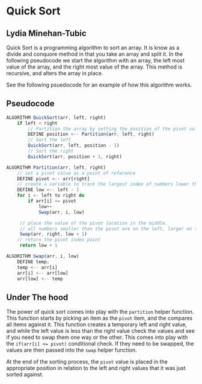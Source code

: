 # Quick Sort
## Lydia Minehan-Tubic

Quick Sort is a programming algorithm to sort an array. It is know as a divide and conquore method in that you take an array and split it. In the following pseudocode we start the algorithm with an array, the left most value of the array, and the right most value of the array. This method is recursive, and alters the array in place. 

See the following psuedocode for an example of how this algorithm works. 

## Pseudocode
```js
ALGORITHM QuickSort(arr, left, right)
    if left < right
        // Partition the array by setting the position of the pivot value 
        DEFINE position <-- Partition(arr, left, right)
        // Sort the left
        QuickSort(arr, left, position - 1)
        // Sort the right
        QuickSort(arr, position + 1, right)

ALGORITHM Partition(arr, left, right)
    // set a pivot value as a point of reference
    DEFINE pivot <-- arr[right]
    // create a variable to track the largest index of numbers lower than the defined pivot
    DEFINE low <-- left - 1
    for i <- left to right do
        if arr[i] <= pivot
            low++
            Swap(arr, i, low)

     // place the value of the pivot location in the middle.
     // all numbers smaller than the pivot are on the left, larger on the right. 
     Swap(arr, right, low + 1)
    // return the pivot index point
     return low + 1

ALGORITHM Swap(arr, i, low)
    DEFINE temp;
    temp <-- arr[i]
    arr[i] <-- arr[low]
    arr[low] <-- temp
```
## Under The hood

The power of quick sort comes into play with the `partition` helper function. This function starts by picking an item as the `pivot` item, and the compares all items against it. This function creates a temporary left and right value, and while the left value is less than the right value check the values and see if you need to swap them one way or the other. This comes into play with the `if(arr[i] <= pivot)` conditional check. If they need to be swapped, the values are then passed into the `swap` helper function. 

At the end of the sorting process, the `pivot` value is placed in the appropriate position in relation to the left and right values that it was just sorted against. 
